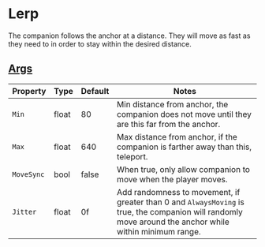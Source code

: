# Lerp

The companion follows the anchor at a distance. They will move as fast as they need to in order to stay within the desired distance.

## [Args](~/api/TrinketTinker.Models.MotionArgs.LerpArgs.yml)

| Property | Type | Default | Notes |
| -------- | ---- | ------- | ----- |
| `Min` | float | 80 | Min distance from anchor, the companion does not move until they are this far from the anchor. |
| `Max` | float | 640 | Max distance from anchor, if the companion is farther away than this, teleport. |
| `MoveSync` | bool | false | When true, only allow companion to move when the player moves. |
| `Jitter` | float | 0f | Add randomness to movement, if greater than 0 and `AlwaysMoving` is true, the companion will randomly move around the anchor while within minimum range. |
